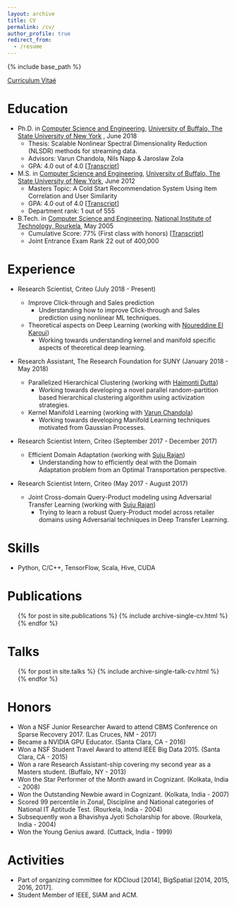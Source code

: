 ```yaml
---
layout: archive
title: CV
permalink: /cv/
author_profile: true
redirect_from:
  - /resume
---
```


{% include base_path %}

[Curriculum Vitaé](http://schrilax.github.io/files/Suchismit_CV.pdf)

Education
======
* Ph.D. in [Computer Science and Engineering](https://engineering.buffalo.edu/computer-science-engineering.html), [University of Buffalo, The State University of New York](http://www.buffalo.edu) , June 2018
  - Thesis: Scalable Nonlinear Spectral Dimensionality Reduction (NLSDR) methods for streaming data.
  - Advisors: Varun Chandola, Nils Napp & Jaroslaw Zola
  - GPA: 4.0 out of 4.0 [[Transcript](http://schrilax.github.io/files/ub-cse-unofficial-transcript.pdf)]
* M.S. in [Computer Science and Engineering](https://engineering.buffalo.edu/computer-science-engineering.html), [University of Buffalo, The State University of New York](http://www.buffalo.edu), June 2012
  - Masters Topic: A Cold Start Recommendation System Using Item Correlation and User Similarity
  - GPA: 4.0 out of 4.0 [[Transcript](http://schrilax.github.io/files/ub-cse-unofficial-transcript.pdf)]
  - Department rank: 1 out of 555
* B.Tech. in [Computer Science and Engineering](https://www.nitrkl.ac.in/CS/Default.aspx), [National Institute of Technology, Rourkela](https://www.nitrkl.ac.in), May 2005
  - Cumulative Score: 77% (First class with honors) [[Transcript](http://schrilax.github.io/files/nit_bachelors_transcript.pdf)]
  - Joint Entrance Exam Rank 22 out of 400,000

Experience
======
* Research Scientist, Criteo (July 2018 - Present)
  - Improve Click-through and Sales prediction
    - Understanding how to improve Click-through and Sales prediction using nonlinear ML techniques.
  - Theoretical aspects on Deep Learning (working with [Noureddine El Karoui](https://statistics.berkeley.edu/people/noureddine-el-karoui))
    - Working towards understanding kernel and manifold specific aspects of theoretical deep learning.

* Research Assistant, The Research Foundation for SUNY (January 2018 - May 2018)
  - Parallelized Hierarchical Clustering (working with [Haimonti Dutta](http://mgt.buffalo.edu/faculty/academic-departments/management-science-systems/faculty/haimonti-dutta.html))
    - Working towards developing a novel parallel random-partition based hierarchical clustering algorithm using activization strategies.
  - Kernel Manifold Learning (working with [Varun Chandola](https://cse.buffalo.edu/~chandola/))
    - Working towards developing Manifold Learning techniques motivated from Gaussian Processes.

* Research Scientist Intern, Criteo (September 2017 - December 2017)
  - Efficient Domain Adaptation (working with [Suju Rajan](https://www.linkedin.com/in/suju-rajan/))
    - Understanding how to efficiently deal with the Domain Adaptation problem from an Optimal Transportation perspective.

* Research Scientist Intern, Criteo (May 2017 - August 2017)
  - Joint Cross-domain Query-Product modeling using Adversarial Transfer Learning (working with [Suju Rajan](https://www.linkedin.com/in/suju-rajan/))
    - Trying to learn a robust Query-Product model across retailer domains using Adversarial techniques in Deep Transfer Learning.

Skills
======
* Python, C/C++, TensorFlow, Scala, Hive, CUDA

Publications
======
  <ul>{% for post in site.publications %}
    {% include archive-single-cv.html %}
  {% endfor %}</ul>
  
Talks
======
  <ul>{% for post in site.talks %}
    {% include archive-single-talk-cv.html %}
  {% endfor %}</ul>
  
Honors
======
* Won a NSF Junior Researcher Award to attend CBMS Conference on Sparse Recovery 2017. (Las Cruces, NM - 2017)
* Became a NVIDIA GPU Educator. (Santa Clara, CA - 2016)
* Won a NSF Student Travel Award to attend IEEE Big Data 2015. (Santa Clara, CA - 2015)
* Won a rare Research Assistant-ship covering my second year as a Masters student. (Buffalo, NY - 2013)
* Won the Star Performer of the Month award in Cognizant. (Kolkata, India - 2008)
* Won the Outstanding Newbie award in Cognizant. (Kolkata, India - 2007)
* Scored 99 percentile in Zonal, Discipline and National categories of National IT Aptitude Test. (Rourkela, India - 2004)
* Subsequently won a Bhavishya Jyoti Scholarship for above. (Rourkela, India - 2004)
* Won the Young Genius award. (Cuttack, India - 1999)

Activities
======
* Part of organizing committee for KDCloud [2014], BigSpatial [2014, 2015, 2016, 2017].
* Student Member of IEEE, SIAM and ACM.
